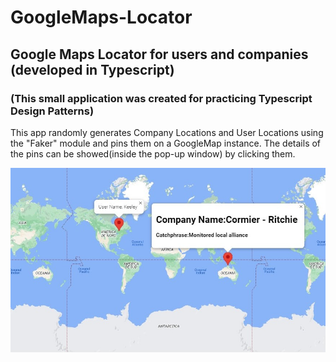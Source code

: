 # GoogleMaps-Locator

## Google Maps Locator for users and companies (developed in Typescript)

### (This small application was created for practicing Typescript Design Patterns)

This app randomly generates Company Locations and User Locations using the "Faker" module and pins them on a GoogleMap instance.
The details of the pins can be showed(inside the pop-up window) by clicking them.

![Interface](./app.jpg)
